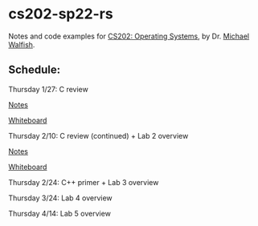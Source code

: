 # cs202-sp22-rs

Notes and code examples for [CS202: Operating Systems](https://cs.nyu.edu/~mwalfish/classes/22sp/), by Dr. [Michael Walfish](https://cs.nyu.edu/~mwalfish).


## Schedule:

Thursday 1/27: C review

[Notes](https://cs.nyu.edu/~mwalfish/classes/22sp/lectures/rs01.txt)

[Whiteboard](https://cs.nyu.edu/~mwalfish/classes/22sp/lectures/rs-scribble01.pdf)

Thursday 2/10: C review (continued) + Lab 2 overview

[Notes](https://cs.nyu.edu/~mwalfish/classes/22sp/lectures/rs02.txt)

[Whiteboard](https://cs.nyu.edu/~mwalfish/classes/22sp/lectures/rs-scribble02.pdf)

Thursday 2/24: C++ primer + Lab 3 overview

Thursday 3/24: Lab 4 overview

Thursday 4/14: Lab 5 overview
